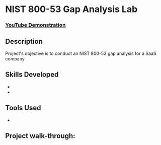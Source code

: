<h1>NIST 800-53 Gap Analysis Lab</h1>

 ### [YouTube Demonstration]()

<h2>Description</h2>
Project's objective is to conduct an NIST  800-53 gap analysis for a SaaS company 
<br />


<h2>Skills Developed</h2>

- <b></b> 
- <b></b>

<h2>Tools Used</h2>

- <b></b>

<h2>Project walk-through:</h2>
